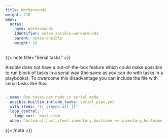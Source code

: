 ```yaml
---
title: Workarounds
weight: 210
menu:
  notes:
    name: Workarounds
    identifier: notes-ansible-workarounds
    parent: notes-ansible
    weight: 10
---
```


<!-- Variable -->
{{< note title="Serial tasks" >}}

Ansible does not have a out-of-the-box feature which could make possible to run block of tasks in a serial way (the same as you can do with tasks in a playbooks).
To owercome this disadvantage you can include the file with serial tasks like this:

```yaml

- name: Run tasks per node in serial mode
  ansible.builtin.include_tasks: serial_pipe.yml
  with_items: "{{ groups.all }}"
  loop_control:
    loop_var: _host_item
  when: hostvars[_host_item].inventory_hostname == inventory_hostname

```

{{< /note >}}
